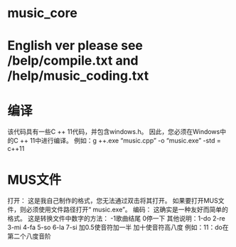 # music_core
# English ver please see /belp/compile.txt and /help/music_coding.txt
# 编译
该代码具有一些C ++ 11代码，并包含windows.h。
因此，您必须在Windows中的C ++ 11中进行编译。
例如：g ++.exe “music.cpp” -o “music.exe” -std = c++11
# MUS文件
打开：
这是我自己制作的格式，您无法通过双击将其打开。
如果要打开MUS文件，则必须使用文件路径打开“ music.exe”。
编码：
这确实是一种友好而简单的格式。
这是转换文件中数字的方法：
-1歌曲结尾
0停一下
其他说明：1-do 2-re 3-mi 4-fa 5-so 6-la 7-si
加0.5使音符加一半
加十使音符高八度
例如：11：do在第二个八度音阶
